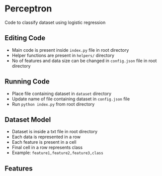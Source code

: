 # Perceptron

Code to classify dataset using logistic regression

## Editing Code
* Main code is present inside `index.py` file in root directory
* Helper functions are present in `helpers/` directory
* No of features and data size can be changed in `config.json` file in root directory

## Running Code
* Place file containing dataset in `dataset` directory
* Update name of file containing dataset in `config.json` file
* Run `python index.py` from root directory

## Dataset Model
* Dataset is inside a txt file in root directory
* Each data is represented in a row
* Each feature is present in a cell
* Final cell in a row represents class
* Example: `feature1,feature2,feature3,class`

## Features
